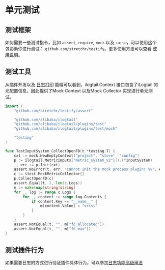 # 单元测试

## 测试框架
如何需要一些测试指令，比如 `assert`, `require`, `mock` 以及 `suite`，可以使用这个包协助你进行测试： `github.com/stretchr/testify`。更多使用方法可以查看 [使用说明](https://github.com/stretchr/testify)。

## 测试工具
从插件开发以及 [日志打印](How-to-use-logger.md) 篇幅可以看到，ilogtail.Context 接口包含了iLogtail 的元配置信息，因此提供了Mock Context 以及Mock Collector 实现进行单元测试。
```go
import (
	"github.com/stretchr/testify/assert"

	"github.com/alibaba/ilogtail"
	"github.com/alibaba/ilogtail/plugins/test"
	"github.com/alibaba/ilogtail/plugins/test/mock"

	"testing"
)

func TestInputSystem_CollectOpenFD(t *testing.T) {
	cxt := mock.NewEmptyContext("project", "store", "config")
	p := ilogtail.MetricInputs["metric_system_v2"]().(*InputSystem)
	_, err := p.Init(cxt)
	assert.NoError(t, err, "cannot init the mock process plugin: %v", err)
	c := &test.MockMetricCollector{}
	p.CollectOpenFD(c)
	assert.Equal(t, 2, len(c.Logs))
	m := make(map[string]string)
	for _, log := range c.Logs {
		for _, content := range log.Contents {
			if content.Key == "__name__" {
				m[content.Value] = "exist"
			}
		}
	}
	assert.NotEqual(t, "", m["fd_allocated"])
	assert.NotEqual(t, "", m["fd_max"])
}
```
## 测试插件行为
如果需要日志的方式进行验证插件具体行为，可以参加[日志功能高级用法](How-to-use-logger.md)
